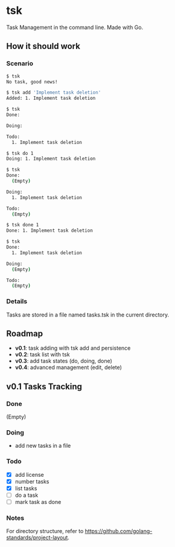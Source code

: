# tsk

Task Management in the command line. Made with Go.

## How it should work

### Scenario

```bash
$ tsk
No task, good news!

$ tsk add 'Implement task deletion'
Added: 1. Implement task deletion

$ tsk
Done:

Doing:

Todo:
  1. Implement task deletion

$ tsk do 1
Doing: 1. Implement task deletion

$ tsk
Done:
  (Empty)

Doing:
  1. Implement task deletion

Todo:
  (Empty)

$ tsk done 1
Done: 1. Implement task deletion

$ tsk
Done:
  1. Implement task deletion

Doing:
  (Empty)

Todo:
  (Empty)
```

### Details

Tasks are stored in a file named tasks.tsk in the current directory.

## Roadmap

- **v0.1**: task adding with tsk add and persistence
- **v0.2**: task list with tsk
- **v0.3**: add task states (do, doing, done)
- **v0.4**: advanced management (edit, delete)

## v0.1 Tasks Tracking

### Done

(Empty)

### Doing

- add new tasks in a file

### Todo

- [x] add license
- [x] number tasks
- [x] list tasks
- [ ] do a task
- [ ] mark task as done

### Notes

For directory structure, refer to https://github.com/golang-standards/project-layout.
